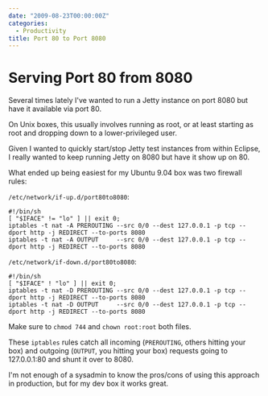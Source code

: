 ```yaml
---
date: "2009-08-23T00:00:00Z"
categories:
  - Productivity
title: Port 80 to Port 8080
---
```


Serving Port 80 from 8080
=========================

Several times lately I've wanted to run a Jetty instance on port 8080 but have it available via port 80.

On Unix boxes, this usually involves running as root, or at least starting as root and dropping down to a lower-privileged user.

Given I wanted to quickly start/stop Jetty test instances from within Eclipse, I really wanted to keep running Jetty on 8080 but have it show up on 80.

What ended up being easiest for my Ubuntu 9.04 box was two firewall rules:

`/etc/network/if-up.d/port80to8080`:

    #!/bin/sh
    [ "$IFACE" != "lo" ] || exit 0;
    iptables -t nat -A PREROUTING --src 0/0 --dest 127.0.0.1 -p tcp --dport http -j REDIRECT --to-ports 8080
    iptables -t nat -A OUTPUT     --src 0/0 --dest 127.0.0.1 -p tcp --dport http -j REDIRECT --to-ports 8080

`/etc/network/if-down.d/port80to8080`:

    #!/bin/sh
    [ "$IFACE" ! "lo" ] || exit 0;
    iptables -t nat -D PREROUTING --src 0/0 --dest 127.0.0.1 -p tcp --dport http -j REDIRECT --to-ports 8080
    iptables -t nat -D OUTPUT     --src 0/0 --dest 127.0.0.1 -p tcp --dport http -j REDIRECT --to-ports 8080

Make sure to `chmod 744` and `chown root:root` both files.

These `iptables` rules catch all incoming (`PREROUTING`, others hitting your box) and outgoing (`OUTPUT`, you hitting your box) requests going to 127.0.0.1:80 and shunt it over to 8080.

I'm not enough of a sysadmin to know the pros/cons of using this approach in production, but for my dev box it works great.

